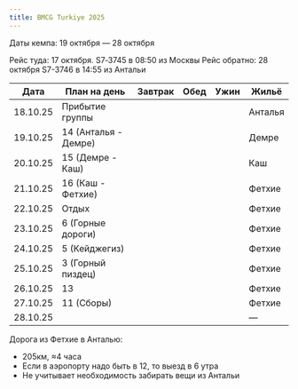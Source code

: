 ```yaml
---
title: BMCG Turkiye 2025
---
```


Даты кемпа: 19 октября — 28 октября

Рейс туда: 17 октября. S7‑3745 в 08:50 из Москвы
Рейс обратно: 28 октября S7-3746 в 14:55 из Антальи

|   Дата   | План на день         | Завтрак | Обед | Ужин | Жильё   |
|:--------:| -------------------- | ------- | ---- | ---- | ------- |
| 18.10.25 | Прибытие группы      |         |      |      | Анталья |
| 19.10.25 | 14 (Анталья - Демре) |         |      |      | Демре   |
| 20.10.25 | 15 (Демре - Каш)     |         |      |      | Каш     |
| 21.10.25 | 16 (Каш - Фетхие)    |         |      |      | Фетхие  |
| 22.10.25 | Отдых                |         |      |      | Фетхие  |
| 23.10.25 | 6 (Горные дороги)    |         |      |      | Фетхие  |
| 24.10.25 | 5 (Кейджегиз)        |         |      |      | Фетхие  |
| 25.10.25 | 3 (Горный пиздец)    |         |      |      | Фетхие  |
| 26.10.25 | 13                   |         |      |      | Фетхие  |
| 27.10.25 | 11 (Сборы)           |         |      |      | Фетхие  |
| 28.10.25 |                      |         |      |      | —       |

Дорога из Фетхие в Анталью: 
- 205км, ≈4 часа
- Если в аэропорту надо быть в 12, то выезд в 6 утра
- Не учитывает необходимость забирать вещи из Антальи


